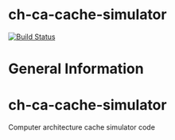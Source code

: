 ch-ca-cache-simulator
=============

[![Build Status](https://travis-ci.org/corehacker/ch-ca-cache-simulator.png?branch=master)](https://travis-ci.org/corehacker/ch-ca-cache-simulator)

General Information                                                              
===================                                                              
# ch-ca-cache-simulator
Computer architecture cache simulator code
